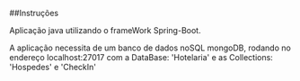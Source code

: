 ##Instruções

Aplicação java utilizando o frameWork Spring-Boot.

A aplicação necessita de um banco de dados noSQL mongoDB, rodando no endereço localhost:27017 com a DataBase: 'Hotelaria' e as Collections: 'Hospedes' e 'CheckIn'
